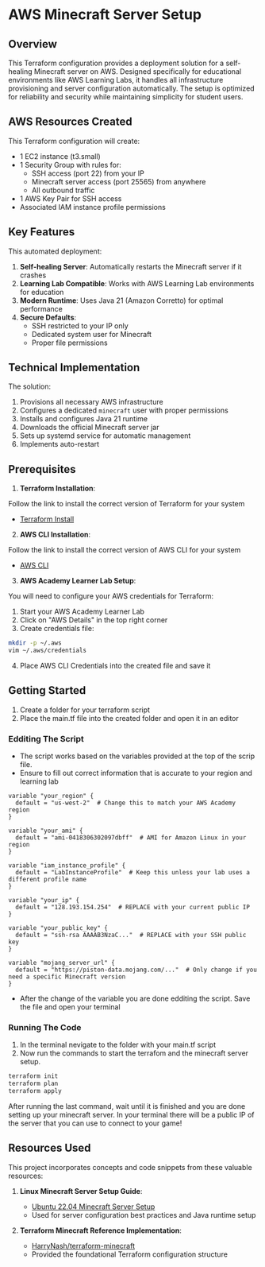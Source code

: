 # AWS Minecraft Server Setup

## Overview
This Terraform configuration provides a deployment solution for a self-healing Minecraft server on AWS. Designed specifically for educational environments like AWS Learning Labs, it handles all infrastructure provisioning and server configuration automatically. The setup is optimized for reliability and security while maintaining simplicity for student users.

## AWS Resources Created
This Terraform configuration will create:
- 1 EC2 instance (t3.small)
- 1 Security Group with rules for:
  - SSH access (port 22) from your IP
  - Minecraft server access (port 25565) from anywhere
  - All outbound traffic
- 1 AWS Key Pair for SSH access
- Associated IAM instance profile permissions

## Key Features
This automated deployment:
1. **Self-healing Server**: Automatically restarts the Minecraft server if it crashes
2. **Learning Lab Compatible**: Works with AWS Learning Lab environments for education
3. **Modern Runtime**: Uses Java 21 (Amazon Corretto) for optimal performance
4. **Secure Defaults**:
   - SSH restricted to your IP only
   - Dedicated system user for Minecraft
   - Proper file permissions

## Technical Implementation
The solution:
1. Provisions all necessary AWS infrastructure
2. Configures a dedicated `minecraft` user with proper permissions
3. Installs and configures Java 21 runtime
4. Downloads the official Minecraft server jar
5. Sets up systemd service for automatic management
6. Implements auto-restart


## Prerequisites

1. **Terraform Installation**:

Follow the link to install the correct version of Terraform for your system

- [Terraform Install](https://developer.hashicorp.com/terraform/tutorials/aws-get-started/install-cli)


2. **AWS CLI Installation**:

Follow the link to install the correct version of AWS CLI for your system

- [AWS CLI](https://docs.aws.amazon.com/cli/latest/userguide/getting-started-install.html)


3. **AWS Academy Learner Lab Setup**:

You will need to configure your AWS credentials for Terraform:
1. Start your AWS Academy Learner Lab
2. Click on "AWS Details" in the top right corner
3. Create credentials file:

```bash
mkdir -p ~/.aws
vim ~/.aws/credentials
```
4. Place AWS CLI Credentials into the created file and save it

## Getting Started

1. Create a folder for your terraform script
2. Place the main.tf file into the created folder and open it in an editor

### Edditing The Script

- The script works based on the variables provided at the top of the scrip file.
- Ensure to fill out correct information that is accurate to your region and learning lab

```hcl
variable "your_region" {
  default = "us-west-2"  # Change this to match your AWS Academy region
}

variable "your_ami" {
  default = "ami-0418306302097dbff"  # AMI for Amazon Linux in your region
}

variable "iam_instance_profile" {
  default = "LabInstanceProfile"  # Keep this unless your lab uses a different profile name
}

variable "your_ip" {
  default = "128.193.154.254"  # REPLACE with your current public IP
}

variable "your_public_key" {
  default = "ssh-rsa AAAAB3NzaC..."  # REPLACE with your SSH public key
}

variable "mojang_server_url" {
  default = "https://piston-data.mojang.com/..."  # Only change if you need a specific Minecraft version
}
```

- After the change of the variable you are done edditing the script. Save the file and open your terminal

### Running The Code

1. In the terminal nevigate to the folder with your main.tf script
2. Now run the commands to start the terrafom and the minecraft server setup.

```bash
terraform init
terraform plan
terraform apply
```
After running the last command, wait until it is finished and you are done setting up your minecraft server.
In your terminal there will be a public IP of the server that you can use to connect to your game!

## Resources Used
This project incorporates concepts and code snippets from these valuable resources:

1. **Linux Minecraft Server Setup Guide**:
   - [Ubuntu 22.04 Minecraft Server Setup](https://linuxconfig.org/ubuntu-22-04-minecraft-server-setup)
   - Used for server configuration best practices and Java runtime setup

2. **Terraform Minecraft Reference Implementation**:
   - [HarryNash/terraform-minecraft](https://github.com/HarryNash/terraform-minecraft)
   - Provided the foundational Terraform configuration structure







